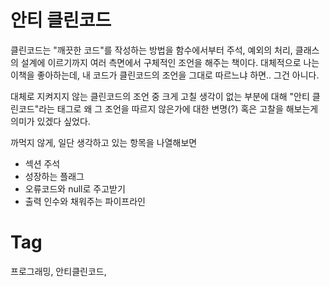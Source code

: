 안티 클린코드
==========
클린코드는 "깨끗한 코드"를 작성하는 방법을 함수에서부터 주석, 예외의 처리, 클래스의 설계에 이르기까지 여러 측면에서 구체적인 조언을 해주는 책이다. 대체적으로 나는 이책을 좋아하는데, 내 코드가 클린코드의 조언을 그대로 따르느냐 하면.. 그건 아니다.

대체로 지켜지지 않는 클린코드의 조언 중 크게 고칠 생각이 없는 부분에 대해 "안티 클린코드"라는 태그로 왜 그 조언을 따르지 않은가에 대한 변명(?) 혹은 고찰을 해보는게 의미가 있겠다 싶었다.

까먹지 않게, 일단 생각하고 있는 항목을 나열해보면

 * 섹션 주석
 * 성장하는 플래그
 * 오류코드와 null로 주고받기
 * 출력 인수와 채워주는 파이프라인

Tag
====
프로그래밍, 안티클린코드,